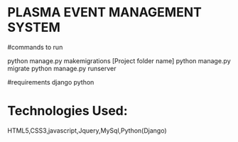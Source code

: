 # PLASMA EVENT MANAGEMENT SYSTEM



#commands to run

python manage.py makemigrations [Project folder name]
python manage.py migrate
python manage.py runserver

#requirements
django python




# Technologies Used:
  HTML5,CSS3,javascript,Jquery,MySql,Python(Django)
